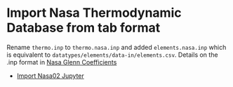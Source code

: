 # Import Nasa Thermodynamic Database from tab format

Rename `thermo.inp` to `thermo.nasa.inp` and added `elements.nasa.inp` which is equivalent to `datatypes/elements/data-in/elements.csv`. Details on the .inp format in [Nasa Glenn Coefficients](https://ntrs.nasa.gov/api/citations/20020085330/downloads/20020085330.pdf)

- [Import Nasa02 Jupyter](import-nasa-data.ipynb)
